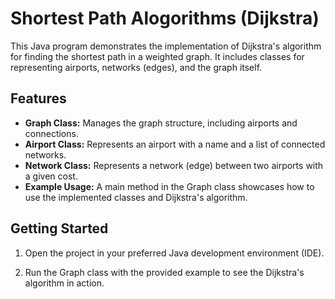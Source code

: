 # Shortest Path Alogorithms (Dijkstra)

This Java program demonstrates the implementation of Dijkstra's algorithm for finding the shortest path in a weighted graph. It includes classes for representing airports, networks (edges), and the graph itself.

## Features

- **Graph Class:** Manages the graph structure, including airports and connections.
- **Airport Class:** Represents an airport with a name and a list of connected networks.
- **Network Class:** Represents a network (edge) between two airports with a given cost.
- **Example Usage:** A main method in the Graph class showcases how to use the implemented classes and Dijkstra's algorithm.

## Getting Started

1) Open the project in your preferred Java development environment (IDE).

2) Run the Graph class with the provided example to see the Dijkstra's algorithm in action.
